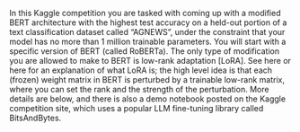 In this Kaggle competition you are tasked with coming up with a modified BERT
architecture with the highest test accuracy on a held-out portion of a text classification
dataset called “AGNEWS”, under the constraint that your model has no more than 1
million trainable parameters.
You will start with a specific version of BERT (called RoBERTa). The only type of
modification you are allowed to make to BERT is low-rank adaptation [LoRA]. See
here or here for an explanation of what LoRA is; the high level idea is that each (frozen)
weight matrix in BERT is perturbed by a trainable low-rank matrix, where you can set
the rank and the strength of the perturbation. More details are below, and there is also
a demo notebook posted on the Kaggle competition site, which uses a popular LLM
fine-tuning library called BitsAndBytes.
